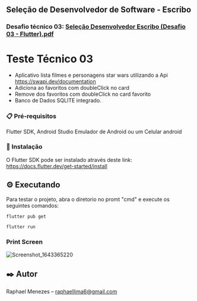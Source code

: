 ## Seleção de Desenvolvedor de Software - Escribo
### Desafio técnico 03: [Seleção Desenvolvedor Escribo (Desafio 03 - Flutter).pdf](https://github.com/Raphahf6/starwars/files/7960942/Selecao.Desenvolvedor.Escribo.Desafio.03.-.Flutter.pdf)
 

# Teste Técnico 03

- Aplicativo lista filmes e personagens star wars utilizando a Api https://swapi.dev/documentation
- Adiciona ao favoritos com doubleClick no card
- Remove dos favoritos com doubleClick no card favorito
- Banco de Dados SQLITE integrado.


### 📋 Pré-requisitos
Flutter SDK, Android Studio Emulador de Android ou um Celular android 

### 🔧 Instalação
O Flutter SDK pode ser instalado através deste link: https://docs.flutter.dev/get-started/install

## ⚙️ Executando
Para testar o projeto, abra o diretorio no promt "cmd" e execute os seguintes comandos: 

```
flutter pub get
```

```
flutter run
```


### Print Screen
![Screenshot_1643365220](https://user-images.githubusercontent.com/39925526/151601232-8129f8a4-d32a-443a-b8e7-abc3ee5bf439.png)






## ✒️ Autor
Raphael Menezes – raphaellima6@gmail.com
